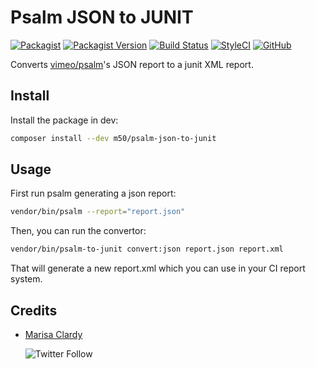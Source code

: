 # Psalm JSON to JUNIT

[![Packagist](https://img.shields.io/packagist/dt/m50/psalm-json-to-junit)](https://packagist.org/packages/m50/psalm-json-to-junit)
[![Packagist Version](https://img.shields.io/packagist/v/m50/psalm-json-to-junit)](https://packagist.org/packages/m50/psalm-json-to-junit)
[![Build Status](https://travis-ci.org/m50/psalm-json-to-junit.svg?branch=master)](https://travis-ci.org/m50/psalm-json-to-junit)
[![StyleCI](https://github.styleci.io/repos/226521609/shield?branch=master)](https://github.styleci.io/repos/226521609)
[![GitHub](https://img.shields.io/github/license/m50/psalm-json-to-junit)](LICENSE)

Converts [vimeo/psalm](https://github.com/vimeo/psalm)'s JSON report to a junit XML report.

## Install

Install the package in dev:

```sh
composer install --dev m50/psalm-json-to-junit
```

## Usage

First run psalm generating a json report:

```sh
vendor/bin/psalm --report="report.json"
```

Then, you can run the convertor:

```sh
vendor/bin/psalm-to-junit convert:json report.json report.xml
```

That will generate a new report.xml which you can use in your CI report system.

## Credits

* [Marisa Clardy](https://github.com/m50)

  ![Twitter Follow](https://img.shields.io/twitter/follow/MarisaCodes?label=Follow&style=social)

